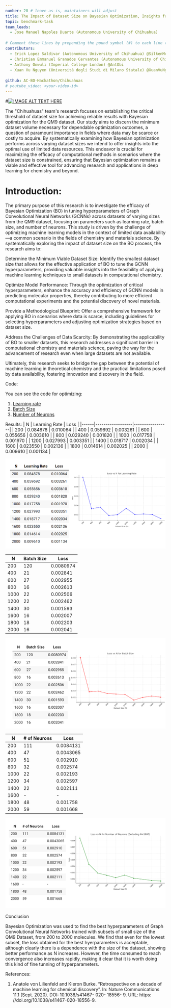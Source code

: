 ```yaml
---
number: 28 # leave as-is, maintainers will adjust
title: The Impact of Dataset Size on Bayesian Optimization, Insights from the QM9 Dataset
topic: benchmark-task
team_leads:
  - Jose Manuel Napoles Duarte (Autonomous University of Chihuahua)

# Comment these lines by prepending the pound symbol (#) to each line to hide these elements
contributors:
  - Erick Lopez Saldivar (Autonomous University of Chihuahua) @SilkenMocha
  - Christian Emmanuel Granados Cervantes (Autonomous University of Chihuahua) @Salario-Minimo
  - Anthony Onwuli (Imperial College London) @AntObi
  - Xuan Vu Nguyen (Università degli Studi di Milano Statale) @XuanVuNguyen

github: AC-BO-Hackathon/Chihuahuas
# youtube_video: <your-video-id>
---
```

#[![IMAGE ALT TEXT HERE](https://img.youtube.com/vi/hvODyYejxuc/0.jpg)](https://www.youtube.com/watch?v=hvODyYejxuc)

The "Chihuahuas" team's research focuses on establishing the critical threshold of dataset size for achieving reliable results 
with Bayesian optimization for the QM9 dataset. Our study aims to discern the minimum dataset volume necessary for dependable 
optimization outcomes, a question of paramount importance in fields where data may be scarce or costly to acquire. By systematically
examining how Bayesian optimization performs across varying dataset sizes we intend to offer insights into the optimal use of limited 
data resources. This endeavor is crucial for maximizing the efficacy of computational methods in scenarios where the dataset size is 
constrained, ensuring that Bayesian optimization remains a viable and effective tool for advancing research and applications in 
deep learning for chemistry and beyond.

# Introduction:

The primary purpose of this research is to investigate the efficacy of Bayesian Optimization (BO) in tuning hyperparameters of Graph Convolutional Neural Networks (GCNNs) across datasets of varying sizes from the QM9 dataset, focusing on parameters such as learning rate, batch size, and number of neurons. This study is driven by the challenge of optimizing machine learning models in the context of limited data availability—a common scenario in the fields of chemistry and materials science. By systematically exploring the impact of dataset size on the BO process, the research aims to:

Determine the Minimum Viable Dataset Size: Identify the smallest dataset size that allows for the effective application of BO to tune the GCNN hyperparameters, providing valuable insights into the feasibility of applying machine learning techniques to small datasets in computational chemistry.

Optimize Model Performance: Through the optimization of critical hyperparameters, enhance the accuracy and efficiency of GCNN models in predicting molecular properties, thereby contributing to more efficient computational experiments and the potential discovery of novel materials.

Provide a Methodological Blueprint: Offer a comprehensive framework for applying BO in scenarios where data is scarce, including guidelines for selecting hyperparameters and adjusting optimization strategies based on dataset size.

Address the Challenges of Data Scarcity: By demonstrating the applicability of BO to smaller datasets, this research addresses a significant barrier in computational chemistry and materials science, paving the way for the advancement of research even when large datasets are not available.

Ultimately, this research seeks to bridge the gap between the potential of machine learning in theoretical chemistry and the practical limitations posed by data availability, fostering innovation and discovery in the field.

Code:

You can see the code for optimizing:

1) [Learning rate](https://github.com/AC-BO-Hackathon/Chihuahuas/blob/main/BO_learning_rate.ipynb)
2) [Batch Size](https://github.com/AC-BO-Hackathon/Chihuahuas/blob/main/BO_batch_size.ipynb)
3) [Number of Neurons](https://github.com/AC-BO-Hackathon/Chihuahuas/blob/main/BO_n_neurons2.ipynb)

Results:
|   N  | Learning Rate          | Loss            |
|------|------------------|-----------------|
|  200 | 0.084878         | 0.010064        |
|  400 | 0.059692         | 0.003261        |
|  600 | 0.055656         | 0.003610        |
|  800 | 0.029240         | 0.001820        |
| 1000 | 0.017758         | 0.001970        |
| 1200 | 0.027993         | 0.003351        |
| 1400 | 0.018717         | 0.002034        |
| 1600 | 0.023550         | 0.002136        |
| 1800 | 0.014614         | 0.002025        |
| 2000 | 0.009610         | 0.001134        |

![](https://github.com/AC-BO-Hackathon/Chihuahuas/blob/main/LR.png)

|   N  | Batch Size | Loss       |
|------|--------|------------|
|  200 | 120    | 0.0080974  |
|  400 | 21     | 0.002841   |
|  600 | 27     | 0.002955   |
|  800 | 16     | 0.002613   |
| 1000 | 22     | 0.002506   |
| 1200 | 22     | 0.002462   |
| 1400 | 30     | 0.001593   |
| 1600 | 16     | 0.002007   |
| 1800 | 18     | 0.002203   |
| 2000 | 16     | 0.002041   |

![](https://github.com/AC-BO-Hackathon/Chihuahuas/blob/main/BS.png)

|   N  | # of Neurons | Loss       |
|------|--------|------------|
|  200 | 111    | 0.0084131  |
|  400 | 47     | 0.0043065  |
|  600 | 51     | 0.002910   |
|  800 | 32     | 0.002574   |
| 1000 | 22     | 0.002193   |
| 1200 | 34     | 0.002597   |
| 1400 | 22     | 0.002111   |
| 1600 | -    | -        |
| 1800 | 48     | 0.001758   |
| 2000 | 59     | 0.001668   |

![](https://github.com/AC-BO-Hackathon/Chihuahuas/blob/main/NN.png)

Conclusion

Bayesian Optimization was used to find the best hyperparameters of Graph Convolutional Neural Networks trained with subsets of small size of the QM9 Dataset, from 200 to 2000 molecules. We find that even for the lowest subset, the loss obtained for the best hyerparameters is acceptable, although clearly there is a dependence with the size of the dataset, showing better performance as N increases. However, the time consumed to reach convergence also increases rapidly, making it clear that it is worth doing this kind of fine tunning of hyperparameters. 

References:

1. Anatole von Lilienfeld and Kieron Burke. “Retrospective on a decade of machine learning for chemical discovery”. In: Nature Communications 11.1 (Sept. 2020). DOI: 10.1038/s41467- 020- 18556- 9. URL: https:
//doi.org/10.1038/s41467-020-18556-9.
